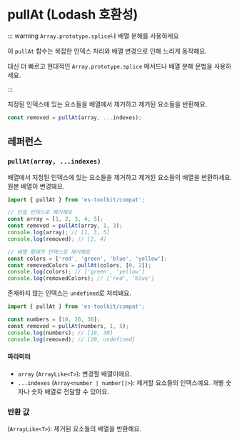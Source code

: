# pullAt (Lodash 호환성)

::: warning `Array.prototype.splice`나 배열 분해를 사용하세요

이 `pullAt` 함수는 복잡한 인덱스 처리와 배열 변경으로 인해 느리게 동작해요.

대신 더 빠르고 현대적인 `Array.prototype.splice` 메서드나 배열 분해 문법을 사용하세요.

:::

지정된 인덱스에 있는 요소들을 배열에서 제거하고 제거된 요소들을 반환해요.

```typescript
const removed = pullAt(array, ...indexes);
```

## 레퍼런스

### `pullAt(array, ...indexes)`

배열에서 지정된 인덱스에 있는 요소들을 제거하고 제거된 요소들의 배열을 반환하세요. 원본 배열이 변경돼요.

```typescript
import { pullAt } from 'es-toolkit/compat';

// 단일 인덱스로 제거해요
const array = [1, 2, 3, 4, 5];
const removed = pullAt(array, 1, 3);
console.log(array); // [1, 3, 5]
console.log(removed); // [2, 4]

// 배열 형태의 인덱스로 제거해요
const colors = ['red', 'green', 'blue', 'yellow'];
const removedColors = pullAt(colors, [0, 2]);
console.log(colors); // ['green', 'yellow']
console.log(removedColors); // ['red', 'blue']
```

존재하지 않는 인덱스는 `undefined`로 처리돼요.

```typescript
import { pullAt } from 'es-toolkit/compat';

const numbers = [10, 20, 30];
const removed = pullAt(numbers, 1, 5);
console.log(numbers); // [10, 30]
console.log(removed); // [20, undefined]
```

#### 파라미터

- `array` (`ArrayLike<T>`): 변경할 배열이에요.
- `...indexes` (`Array<number | number[]>`): 제거할 요소들의 인덱스예요. 개별 숫자나 숫자 배열로 전달할 수 있어요.

### 반환 값

(`ArrayLike<T>`): 제거된 요소들의 배열을 반환해요.
